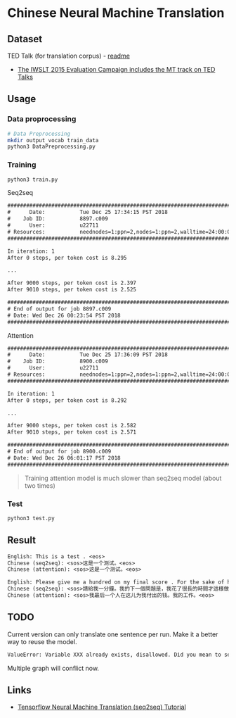 # Chinese Neural Machine Translation

## Dataset

TED Talk (for translation corpus) - [readme](TED_data/README.txt)

* [The IWSLT 2015 Evaluation Campaign includes the MT track on TED Talks](https://wit3.fbk.eu/mt.php?release=2015-01)

## Usage

### Data proprocessing

```sh
# Data Preprocessing
mkdir output_vocab train_data
python3 DataPreprocessing.py
```

### Training

```sh
python3 train.py
```

Seq2seq

```txt
########################################################################
#      Date:           Tue Dec 25 17:34:15 PST 2018
#    Job ID:           8897.c009
#      User:           u22711
# Resources:           neednodes=1:ppn=2,nodes=1:ppn=2,walltime=24:00:00
########################################################################

In iteration: 1
After 0 steps, per token cost is 8.295

...

After 9000 steps, per token cost is 2.397
After 9010 steps, per token cost is 2.525

########################################################################
# End of output for job 8897.c009
# Date: Wed Dec 26 00:23:54 PST 2018
########################################################################
```

Attention

```txt
########################################################################
#      Date:           Tue Dec 25 17:36:09 PST 2018
#    Job ID:           8900.c009
#      User:           u22711
# Resources:           neednodes=1:ppn=2,nodes=1:ppn=2,walltime=24:00:00
########################################################################

In iteration: 1
After 0 steps, per token cost is 8.292

...

After 9000 steps, per token cost is 2.582
After 9010 steps, per token cost is 2.571

########################################################################
# End of output for job 8900.c009
# Date: Wed Dec 26 06:01:17 PST 2018
########################################################################
```

> Training attention model is much slower than seq2seq model (about two times)

### Test

```sh
python3 test.py
```

## Result

```txt
English: This is a test . <eos>
Chinese (seq2seq): <sos>这是一个测试。<eos>
Chinese (attention): <sos>这是一个测试。<eos>

English: Please give me a hundred on my final score . For the sake of how hard I paid on this course . <eos>
Chinese (seq2seq): <sos>請給我一分鐘。我的下一個問題是，我花了很長的時間才這樣做。<eos>
Chinese (attention): <sos>我最后一个人在这儿为我付出的钱。我的工作。<eos>
```

## TODO

Current version can only translate one sentence per run.
Make it a better way to reuse the model.

```txt
ValueError: Variable XXX already exists, disallowed. Did you mean to set reuse=True or reuse=tf.AUTO_REUSE in VarScope?
```

Multiple graph will conflict now.

## Links

* [Tensorflow Neural Machine Translation (seq2seq) Tutorial](https://github.com/tensorflow/nmt)
